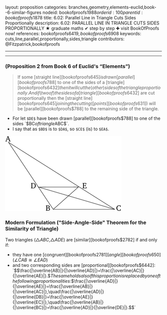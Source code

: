 layout: proposition
categories: branches,geometry,elements-euclid,book--6-similar-figures
nodeid: bookofproofs$1988
orderid: 100
parentid: bookofproofs$1878
title: 6.02: Parallel Line in Triangle Cuts Sides Proportionally
description: 6.02: PARALLEL LINE IN TRIANGLE CUTS SIDES PROPORTIONALLY &#9733; graduate maths &#10004; step by step &#10010; visit BookOfProofs now!
references: bookofproofs$6419,bookofproofs$6908
keywords: cuts,line,parallel,proportionally,sides,triangle
contributors: @Fitzpatrick,bookofproofs

---


---

### (Proposition 2 from Book 6 of Euclid's “Elements”)

> If some [straight line][bookofproofs$645] is drawn [parallel][bookofproofs$788] to one of the sides of a [triangle][bookofproofs$6432] then it will cut the (other) sides of the triangle proportionally. And if (two of) the sides of a [triangle][bookofproofs$6432] are cut proportionally then the [straight line][bookofproofs$645] joining the cutting ([points][bookofproofs$631]) will be [parallel][bookofproofs$788] to the remaining side of the triangle.

* For let `$DE$` have been drawn [parallel][bookofproofs$788] to one of the sides `$BC$` of triangle `$ABC$`.
* I say that as `$BD$` is to `$DA$`, so `$CE$` (is) to `$EA$`.


![fig02e](https://github.com/bookofproofs/bookofproofs.github.io/blob/main/_sources/_assets/images/euclid/Book06/fig02e.png?raw=true)



### Modern Formulation ("Side-Angle-Side" Theorem for the Similarity of Triangle)

Two triangles ($\bigtriangleup{ABC}$,$\bigtriangleup{ADE}$) are [similar][bookofproofs$2782] if and only if:
* they have one [congruent][bookofproofs$2781] [angle][bookofproofs$650] ($\angle{CAB}\cong\angle{EAD}$)
* and two corresponding sides are [proportional][bookofproofs$6442]:
`$$\frac{|\overline{AB}|}{|\overline{AD}|}=\frac{|\overline{AC}|}{|\overline{AE}|}.$$`
The same holds also if this proportion is replaced by one of the following proportionalities:
`$$\frac{|\overline{AD}|}{|\overline{AE}|}=\frac{|\overline{AB}|}{|\overline{AC}|},\quad\frac{|\overline{AD}|}{|\overline{DB}|}=\frac{|\overline{AE}|}{|\overline{EC}|},\quad\frac{|\overline{AB}|}{|\overline{BC}|}=\frac{|\overline{AD}|}{|\overline{DE}|}.$$`
